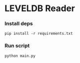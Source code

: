 # LEVELDB Reader

### Install deps
```
pip install -r requirements.txt
```

### Run script
```
python main.py
